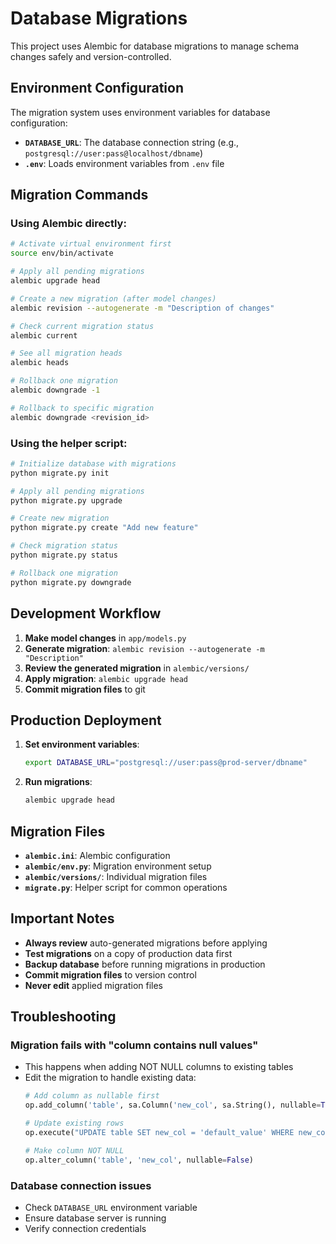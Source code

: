 # Database Migrations

This project uses Alembic for database migrations to manage schema changes safely and version-controlled.

## Environment Configuration

The migration system uses environment variables for database configuration:

- **`DATABASE_URL`**: The database connection string (e.g., `postgresql://user:pass@localhost/dbname`)
- **`.env`**: Loads environment variables from `.env` file

## Migration Commands

### Using Alembic directly:

```bash
# Activate virtual environment first
source env/bin/activate

# Apply all pending migrations
alembic upgrade head

# Create a new migration (after model changes)
alembic revision --autogenerate -m "Description of changes"

# Check current migration status
alembic current

# See all migration heads
alembic heads

# Rollback one migration
alembic downgrade -1

# Rollback to specific migration
alembic downgrade <revision_id>
```

### Using the helper script:

```bash
# Initialize database with migrations
python migrate.py init

# Apply all pending migrations
python migrate.py upgrade

# Create new migration
python migrate.py create "Add new feature"

# Check migration status
python migrate.py status

# Rollback one migration
python migrate.py downgrade
```

## Development Workflow

1. **Make model changes** in `app/models.py`
2. **Generate migration**: `alembic revision --autogenerate -m "Description"`
3. **Review the generated migration** in `alembic/versions/`
4. **Apply migration**: `alembic upgrade head`
5. **Commit migration files** to git

## Production Deployment

1. **Set environment variables**:
   ```bash
   export DATABASE_URL="postgresql://user:pass@prod-server/dbname"
   ```

2. **Run migrations**:
   ```bash
   alembic upgrade head
   ```

## Migration Files

- **`alembic.ini`**: Alembic configuration
- **`alembic/env.py`**: Migration environment setup
- **`alembic/versions/`**: Individual migration files
- **`migrate.py`**: Helper script for common operations

## Important Notes

- **Always review** auto-generated migrations before applying
- **Test migrations** on a copy of production data first
- **Backup database** before running migrations in production
- **Commit migration files** to version control
- **Never edit** applied migration files

## Troubleshooting

### Migration fails with "column contains null values"
- This happens when adding NOT NULL columns to existing tables
- Edit the migration to handle existing data:
  ```python
  # Add column as nullable first
  op.add_column('table', sa.Column('new_col', sa.String(), nullable=True))

  # Update existing rows
  op.execute("UPDATE table SET new_col = 'default_value' WHERE new_col IS NULL")

  # Make column NOT NULL
  op.alter_column('table', 'new_col', nullable=False)
  ```

### Database connection issues
- Check `DATABASE_URL` environment variable
- Ensure database server is running
- Verify connection credentials
